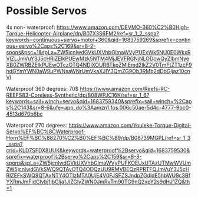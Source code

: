 
# Possible Servos

4x non- waterproof: https://www.amazon.com/DEVMO-360%C2%B0High-Torque-Helicopter-Airplane/dp/B07X3S6FM2/ref=sr_1_2_sspa?keywords=continuous+servo+motor+360&qid=1683759269&sprefix=continous+servo%2Caps%2C169&sr=8-2-spons&psc=1&spLa=ZW5jcnlwdGVkUXVhbGlmaWVyPUExWk5NU0E0WkxRVlZLJmVuY3J5cHRlZElkPUEwMzk5NTM4MjJEVFRGNjNLODcwQyZlbmNyeXB0ZWRBZElkPUEwOTczOTQ4NDlXOURBTkpZMlEmd2lkZ2V0TmFtZT1zcF9hdGYmYWN0aW9uPWNsaWNrUmVkaXJlY3QmZG9Ob3RMb2dDbGljaz10cnVl

Waterproof 360 degrees: 70$
https://www.amazon.com/Reefs-RC-REEFS83-Coreless-Synthetic/dp/B08WPJC16K/ref=sr_1_6?keywords=sail+winch+servo&qid=1683759340&sprefix=sail+winch+%2Caps%2C143&sr=8-6&ufe=app_do%3Aamzn1.fos.006c50ae-5d4c-4777-9bc0-4513d670b6bc

Waterproof 270 degrees: https://www.amazon.com/Youleke-Torque-Digital-Servo%EF%BC%8CWaterproof-Horn%EF%BC%88270%C2%B0%EF%BC%89/dp/B08739MGPL/ref=sr_1_3_sspa?crid=KLD7SFDX8UUK&keywords=waterproof%2Bservo&qid=1683759530&sprefix=waterproof%2Bservo%2Caps%2C159&sr=8-3-spons&spLa=ZW5jcnlwdGVkUXVhbGlmaWVyPUFKOEUxUTAzUTMwWVUmZW5jcnlwdGVkSWQ9QTAyOTQ4ODQzUU9RMVBEQzRPRTFQJmVuY3J5cHRlZEFkSWQ9QTAxNTY4OTIzMTA0UjE4V0FJSFZSJndpZGdldE5hbWU9c3BfYXRmJmFjdGlvbj1jbGlja1JlZGlyZWN0JmRvTm90TG9nQ2xpY2s9dHJ1ZQ&th=1

